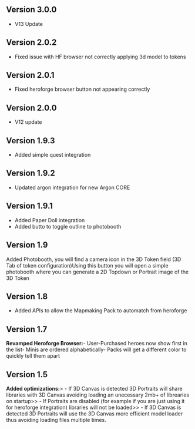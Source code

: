 ## Version 3.0.0
- V13 Update

## Version 2.0.2
- Fixed issue with HF browser not correctly applying 3d model to tokens

## Version 2.0.1
- Fixed heroforge browser button not appearing correctly

## Version 2.0.0
- V12 update

## Version 1.9.3
- Added simple quest integration

## Version 1.9.2
- Updated argon integration for new Argon CORE

## Version 1.9.1
- Added Paper Doll integration
- Added butto to toggle outline to photobooth

## Version 1.9
Added Photobooth, you will find a camera icon in the 3D Token field (3D Tab of token configuration)Using this button you will open a simple photobooth where you can generate a 2D Topdown or Portrait image of the 3D Token

## Version 1.8
- Added APIs to allow the Mapmaking Pack to automatch from heroforge

## Version 1.7
**Revamped Heroforge Browser:**- User-Purchased heroes now show first in the list- Minis are ordered alphabetically- Packs will get a different color to quickly tell them apart

## Version 1.5
**Added optimizations:**> - If 3D Canvas is detected 3D Portraits will share libraries with 3D Canvas avoiding loading an unecessary 2mb+ of librearies on startup>> - If Portraits are disabled (for example if you are just using it for heroforge integration) libraries will not be loaded>> - If 3D Canvas is detected 3D Portraits will use the 3D Canvas more efficient model loader thus avoiding loading files multiple times.

